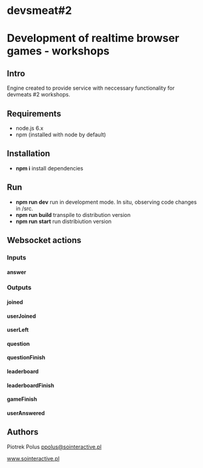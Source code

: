# devsmeat#2
# Development of realtime browser games - workshops

## Intro

Engine created to provide service with neccessary functionality for devmeats #2 workshops.

## Requirements

- node.js 6.x
- npm (installed with node by default)

## Installation

- **npm i** install dependencies

## Run

- **npm run dev** run in development mode. In situ, observing code changes in /src.
- **npm run build** transpile to distribution version
- **npm run start** run distribiution version

## Websocket actions

### Inputs

#### answer

### Outputs

#### joined

#### userJoined

#### userLeft

#### question

#### questionFinish

#### leaderboard

#### leaderboardFinish

#### gameFinish

#### userAnswered

## Authors

Piotrek Polus <ppolus@sointeractive.pl>

www.sointeractive.pl